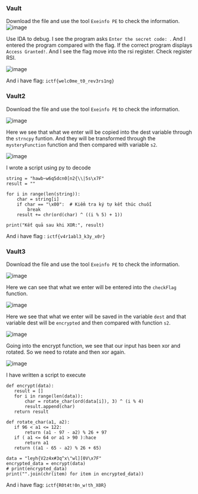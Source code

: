 ### Vault

Download the file and use the tool `Exeinfo PE` to check the information.
![image](https://github.com/daglongg/ictf5.ninja/assets/138242812/51b02671-ffb5-464f-a8cf-97f3971f2bd0)

Use IDA to debug. I see the program asks `Enter the secret code: `. And I entered the program compared with the flag. If the correct program displays `Access Granted!`. And I see the flag move into the rsi register. Check register RSI.

![image](https://github.com/daglongg/ictf5.ninja/assets/138242812/a04b50ae-ce7e-4a01-b417-6fed1b0127ca)

And i have flag: `ictf{welc0me_t0_rev3rs1ng}`

### Vault2

Download the file and use the tool `Exeinfo PE` to check the information.

![image](https://github.com/daglongg/ictf5.ninja/assets/138242812/b8cb7821-4827-47ef-9cb4-40260d7712af)

Here we see that what we enter will be copied into the dest variable through the `strncpy` funtion. And they will be transformed through the `mysteryFunction` function and then compared with variable `s2`.

![image](https://github.com/daglongg/ictf5.ninja/assets/138242812/e592aec4-02cc-45d7-b8f0-0c74b78bfbaf)

I wrote a script using py to decode

```
string = "hawb~w6q5dcn0[n2{\\|5s\x7F"
result = ""

for i in range(len(string)):
    char = string[i]
    if char == "\x00":  # Kiểm tra ký tự kết thúc chuỗi
        break
    result += chr(ord(char) ^ ((i % 5) + 1))

print("Kết quả sau khi XOR:", result)
```
And i have flag : `ictf{v4r1abl3_k3y_x0r}`

### Vault3

Download the file and use the tool `Exeinfo PE` to check the information.

![image](https://github.com/daglongg/ictf5.ninja/assets/138242812/fe60aed6-03e9-457e-b714-2d7ad85ef69f)

Here we can see that what we enter will be entered into the `checkFlag` function.

![image](https://github.com/daglongg/ictf5.ninja/assets/138242812/28943a19-9e12-49dd-874e-1e7d95ca036b)

Here we see that what we enter will be saved in the variable `dest` and that variable dest will be `encrypted` and then compared with function `s2`.

![image](https://github.com/daglongg/ictf5.ninja/assets/138242812/edc04be8-4808-4f7e-b517-db652ce94667)

Going into the encrypt function, we see that our input has been xor and rotated. So we need to rotate and then xor again. 

![image](https://github.com/daglongg/ictf5.ninja/assets/138242812/00dd9ef1-943f-4e35-8a0b-a14852be380b)

I have written a script to execute
 ```
def encrypt(data):
    result = []
    for i in range(len(data)):
        char = rotate_char(ord(data[i]), 3) ^ (i % 4)
        result.append(char)
    return result

def rotate_char(a1, a2):
    if 96 < a1 <= 122:
        return (a1 - 97 - a2) % 26 + 97
    if ( a1 <= 64 or a1 > 90 ):hace
        return a1
    return ((a1 - 65 - a2) % 26 + 65)

data = "leyh{V2z4x#3q^x\"wl][0V\x7F"
encrypted_data = encrypt(data)
# print(encrypted_data)
print("".join(chr(item) for item in encrypted_data))
```
And i have flag: `ictf{R0t4t!0n_w!th_X0R}`








 




